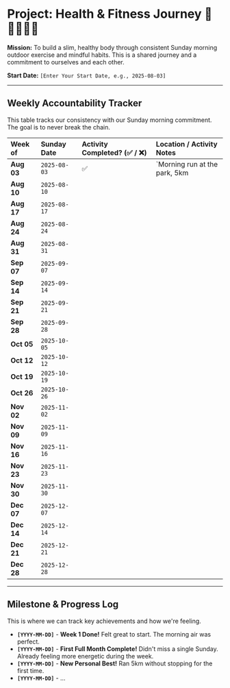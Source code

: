 # Project: Health & Fitness Journey 🥗🏃‍♂️🏃‍♀️

**Mission:** To build a slim, healthy body through consistent Sunday morning outdoor exercise and mindful habits. This is a shared journey and a commitment to ourselves and each other.

**Start Date:** `[Enter Your Start Date, e.g., 2025-08-03]`

---

## Weekly Accountability Tracker

This table tracks our consistency with our Sunday morning commitment. The goal is to never break the chain.

| Week of | Sunday Date | Activity Completed? (✅ / ❌) | Location / Activity Notes |
| :--- | :--- | :--- | :--- |
| **Aug 03** | `2025-08-03` | ✅ | `Morning run at the park, 5km | Giselle: 5 Wesley: 10` |
| **Aug 10** | `2025-08-10` | | |
| **Aug 17** | `2025-08-17` | | |
| **Aug 24** | `2025-08-24` | | |
| **Aug 31** | `2025-08-31` | | |
| **Sep 07** | `2025-09-07` | | |
| **Sep 14** | `2025-09-14` | | |
| **Sep 21** | `2025-09-21` | | |
| **Sep 28** | `2025-09-28` | | |
| **Oct 05** | `2025-10-05` | | |
| **Oct 12** | `2025-10-12` | | |
| **Oct 19** | `2025-10-19` | | |
| **Oct 26** | `2025-10-26` | | |
| **Nov 02** | `2025-11-02` | | |
| **Nov 09** | `2025-11-09` | | |
| **Nov 16** | `2025-11-16` | | |
| **Nov 23** | `2025-11-23` | | |
| **Nov 30** | `2025-11-30` | | |
| **Dec 07** | `2025-12-07` | | |
| **Dec 14** | `2025-12-14` | | |
| **Dec 21** | `2025-12-21` | | |
| **Dec 28** | `2025-12-28` | | |

---

## Milestone & Progress Log

This is where we can track key achievements and how we're feeling.

*   **`[YYYY-MM-DD]`** - **Week 1 Done!** Felt great to start. The morning air was perfect.
*   **`[YYYY-MM-DD]`** - **First Full Month Complete!** Didn't miss a single Sunday. Already feeling more energetic during the week.
*   **`[YYYY-MM-DD]`** - **New Personal Best!** Ran 5km without stopping for the first time.
*   **`[YYYY-MM-DD]`** - ...
